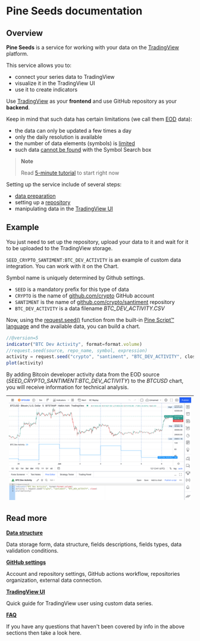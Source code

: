 [faq]: /faq.md
[data]: /data.md
[repo]: /repo.md 
[ui]: /ui.md
[ui_chart_pine]: /images/ui_chart_pine_btc.png
[data_limits]: /data.md#updating-the-data
[ui_simbol_search]: /ui.md#symbol-search
[github_user]: https://github.com/crypto
[github_repo]: https://github.com/crypto/santiment
[pine_docs]: https://www.tradingview.com/pine-script-docs/en/v5/index.html
[pine_refs]: https://www.tradingview.com/pine-script-reference/v5/#fun_request{dot}seed
[solution_eod]: https://www.tradingview.com/support/solutions/43000474958-i-see-only-eod-data-for-dxy-symbol-and-no-real-time/

# Pine Seeds documentation

## Overview

__Pine Seeds__ is a service for working with your data on the [TradingView](https://tradingview.com) platform.

This service allows you to:

- connect your series data to TradingView
- visualize it in the TradingView UI
- use it to create indicators

Use [TradingView](https://tradingview.com) as your __frontend__ and use GitHub repository as your __backend__. 

Keep in mind that such data has certain limitations (we call them [EOD][solution_eod] data):

- the data can only be updated a few times a day
- only the daily resolution is available
- the number of data elements (symbols) is [limited][data_limits]
- such data [cannot be found][ui_simbol_search] with the Symbol Search box

> __Note__
> 
> Read [5-minute tutorial](tutorial.md) to start right now

Setting up the service include of several steps:

- [data preparation][data]
- setting up a [repository][repo]
- manipulating data in the [TradingView UI][ui]

## Example

You just need to set up the repository, upload your data to it and wait for it to be uploaded to the TradingView storage.

`SEED_CRYPTO_SANTIMENT:BTC_DEV_ACTIVITY` is an example of custom data integration. You can work with it on the Chart.

Symbol name is uniquely determined by Github settings.

- `SEED` is a mandatory prefix for this type of data
- `CRYPTO` is the name of [github.com/crypto][github_user] GitHub account
- `SANTIMENT` is the name of [github.com/crypto/santiment][github_repo] repository
- `BTC_DEV_ACTIVITY` is a data filename _BTC_DEV_ACTIVITY.CSV_

Now, using the [request.seed()][pine_refs] function from the built-in [Pine Script™ language][pine_docs] and the available data, you can build a chart.

```js
//@version=5
indicator("BTC Dev Activity", format=format.volume)
//request.seed(source, repo_name, symbol, expression)
activity = request.seed("crypto", "santiment", "BTC_DEV_ACTIVITY", close)
plot(activity)
```

By adding Bitcoin developer activity data from the EOD source (_SEED_CRYPTO_SANTIMENT:BTC_DEV_ACTIVITY_) to the _BTCUSD_ chart, you will receive information for technical analysis.

|![ui_chart_pine]|
|-|

## Read more

__[Data structure][data]__

Data storage form, data structure, fields descriptions, fields types, data validation conditions.

__[GitHub settings][repo]__

Account and repository settings, GitHub actions workflow, repositories organization, external data connection.

__[TradingView UI][ui]__

Quick guide for TradingView user using custom data series.

__[FAQ][faq]__

If you have any questions that haven't been covered by info in the above sections then take a look here.
